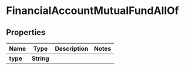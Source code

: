 

# FinancialAccountMutualFundAllOf


## Properties

| Name | Type | Description | Notes |
|------------ | ------------- | ------------- | -------------|
|**type** | **String** |  |  |



